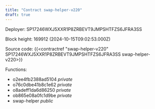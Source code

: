 ```yaml
---
title: "Contract swap-helper-v220"
draft: true
---
```

Deployer: SP17246WXJ5XXR1P8ZRBEVT9JMPSHTFZS6JFRA3SS


 



Block height: 169912 (2024-10-15T09:02:53.000Z)

Source code: {{<contractref "swap-helper-v220" SP17246WXJ5XXR1P8ZRBEVT9JMPSHTFZS6JFRA3SS swap-helper-v220>}}

Functions:

* o2ee4fb2388ad5104 _private_
* o76c0dbe41b8c1e62 _private_
* o8adeff1da6d86250 _private_
* ob865e08a0fc1d9be _private_
* swap-helper _public_
